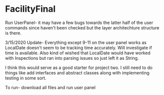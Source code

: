 # FacilityFinal
Run UserPanel- it may have a few bugs towards the latter half of the user commands since haven't been checked but the layer architechture structure 
is there.

3/15/2020 Update- Everything except 9-11 on the user panel works as LocalDate doesn't seem to be tracking time accurately. Will investigate if time is available. Also kind of wished that LocalDate would have worked with Inspections but ran into parsing issues so just left it as String.

I think this would serve as a good starter for project two.
I still need to do things like add interfaces and abstract classes along with implementing testing in some sort.


To run- download all files and run user panel
